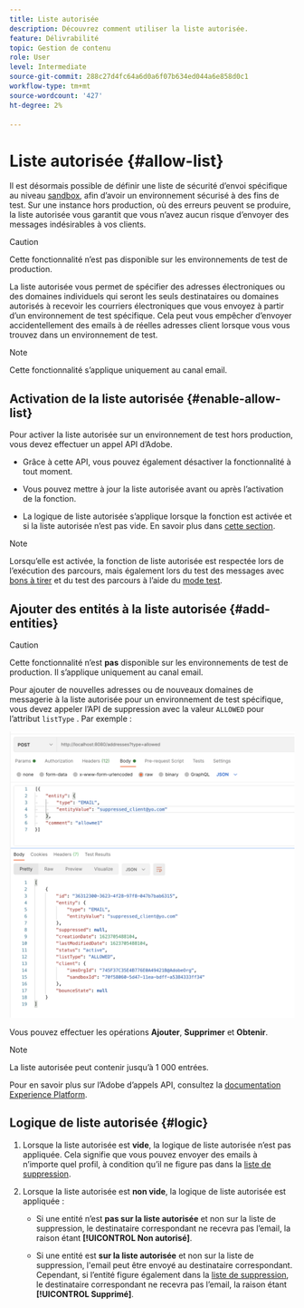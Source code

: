 ```yaml
---
title: Liste autorisée
description: Découvrez comment utiliser la liste autorisée.
feature: Délivrabilité
topic: Gestion de contenu
role: User
level: Intermediate
source-git-commit: 288c27d4fc64a6d0a6f07b634ed044a6e858d0c1
workflow-type: tm+mt
source-wordcount: '427'
ht-degree: 2%

---
```


# Liste autorisée {#allow-list}

Il est désormais possible de définir une liste de sécurité d’envoi spécifique au niveau [sandbox](administration/sandboxes.md), afin d’avoir un environnement sécurisé à des fins de test. Sur une instance hors production, où des erreurs peuvent se produire, la liste autorisée vous garantit que vous n’avez aucun risque d’envoyer des messages indésirables à vos clients.

>[!CAUTION]
>
>Cette fonctionnalité n’est pas disponible sur les environnements de test de production.

La liste autorisée vous permet de spécifier des adresses électroniques ou des domaines individuels qui seront les seuls destinataires ou domaines autorisés à recevoir les courriers électroniques que vous envoyez à partir d’un environnement de test spécifique. Cela peut vous empêcher d’envoyer accidentellement des emails à de réelles adresses client lorsque vous vous trouvez dans un environnement de test.

>[!NOTE]
>
>Cette fonctionnalité s’applique uniquement au canal email.

## Activation de la liste autorisée {#enable-allow-list}

Pour activer la liste autorisée sur un environnement de test hors production, vous devez effectuer un appel API d’Adobe.

* Grâce à cette API, vous pouvez également désactiver la fonctionnalité à tout moment.

* Vous pouvez mettre à jour la liste autorisée avant ou après l’activation de la fonction.

* La logique de liste autorisée s’applique lorsque la fonction est activée et si la liste autorisée n’est pas vide. En savoir plus dans [cette section](#logic).

>[!NOTE]
>
>Lorsqu’elle est activée, la fonction de liste autorisée est respectée lors de l’exécution des parcours, mais également lors du test des messages avec [bons à tirer](preview.md#send-proofs) et du test des parcours à l’aide du [mode test](building-journeys/testing-the-journey.md).

## Ajouter des entités à la liste autorisée {#add-entities}

>[!CAUTION]
>
>Cette fonctionnalité n’est **pas** disponible sur les environnements de test de production. Il s’applique uniquement au canal email.

Pour ajouter de nouvelles adresses ou de nouveaux domaines de messagerie à la liste autorisée pour un environnement de test spécifique, vous devez appeler l’API de suppression avec la valeur `ALLOWED` pour l’attribut `listType` . Par exemple :

![](assets/allow-list-api.png)

Vous pouvez effectuer les opérations **Ajouter**, **Supprimer** et **Obtenir**.

>[!NOTE]
>
>La liste autorisée peut contenir jusqu’à 1 000 entrées.

Pour en savoir plus sur l’Adobe d’appels API, consultez la [documentation Experience Platform](https://experienceleague.adobe.com/docs/experience-platform/landing/platform-apis/api-guide.html?lang=en).

## Logique de liste autorisée {#logic}

<!-- When the allowed list is \[enabled\]\(\add link here\) at the sandbox level using the API call above, the following applies.-->

1. Lorsque la liste autorisée est **vide**, la logique de liste autorisée n’est pas appliquée. Cela signifie que vous pouvez envoyer des emails à n’importe quel profil, à condition qu’il ne figure pas dans la [liste de suppression](suppression-list.md).

1. Lorsque la liste autorisée est **non vide**, la logique de liste autorisée est appliquée :

   * Si une entité n’est **pas sur la liste autorisée** et non sur la liste de suppression, le destinataire correspondant ne recevra pas l’email, la raison étant **[!UICONTROL Non autorisé]**.

   * Si une entité est **sur la liste autorisée** et non sur la liste de suppression, l&#39;email peut être envoyé au destinataire correspondant. Cependant, si l’entité figure également dans la [liste de suppression](suppression-list.md), le destinataire correspondant ne recevra pas l’email, la raison étant **[!UICONTROL Supprimé]**.




